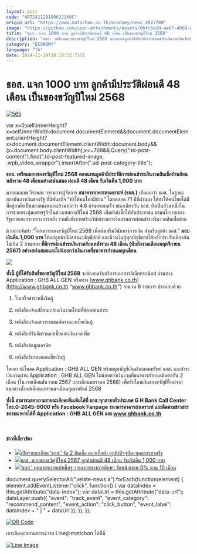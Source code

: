 ```yaml
---
layout: post
code: "ART2411291006JJ3X0C"
origin_url: "https://www.matichon.co.th/economy/news_4927700"
image: "https://github.com/user-attachments/assets/0bfc6e2d-aeb7-4060-86e4-f0c1d8a7e792"
title: "ธอส. แจก 1000 บาท ลูกค้ามีประวัติผ่อนดี 48 เดือน เป็นของขวัญปีใหม่ 2568"
description: "ธอส. เตรียมมอบของขวัญปีใหม่ 2568 ตอบแทนลูกค้ามีประวัติการผ่อนชำระเงินงวดสินเชื่อบ้านย้อนหลังรวม 48 เดือนอย่างสม่ำเสมอ ผ่อนดี 48 เดือน รับเงินคืน 1,000 บาท"
category: "ECONOMY"
language: "th"
date: 2024-11-29T10:10:52.717Z
---
```


# ธอส. แจก 1000 บาท ลูกค้ามีประวัติผ่อนดี 48 เดือน เป็นของขวัญปีใหม่ 2568

[![](https://www.matichon.co.th/wp-content/uploads/2024/11/565-6-728x382.jpg "565")](https://www.matichon.co.th/wp-content/uploads/2024/11/565-6.jpg)

var x=0;self.innerHeight?x=self.innerWidth:document.documentElement&&document.documentElement.clientHeight?x=document.documentElement.clientWidth:document.body&&(x=document.body.clientWidth),x<=768&&jQuery(".td-post-content").find(".td-post-featured-image, .wpb\_video\_wrapper").insertAfter(".ud-post-category-title");

**ธอส. เตรียมมอบของขวัญปีใหม่ 2568 ตอบแทนลูกค้ามีประวัติการผ่อนชำระเงินงวดสินเชื่อบ้านย้อนหลังรวม 48 เดือนอย่างสม่ำเสมอ ผ่อนดี 48 เดือน รับเงินคืน 1,000 บาท**

นายกมลภพ วีระพละ กรรมการผู้จัดการ **ธนาคารอาคารสงเคราะห์ (ธอส.)** เปิดเผยว่า ธอส. ในฐานะสถาบันการเงินของรัฐ ที่มีพันธกิจ “ทำให้คนไทยมีบ้าน” โดยตลอด 71 ปีที่ผ่านมา ได้ทำให้คนไทยได้มีที่อยู่อาศัยเป็นของตนเองมาแล้วมากกว่า 4.6 ล้านครอบครัว ขณะเดียวกัน ธอส. ยังเป็นส่วนหนึ่งในการช่วยกระตุ้นเศรษฐกิจในช่วงเทศกาลปีใหม่ 2568 เพิ่มกำลังซื้อให้กับประชาชน ตามนโยบายของรัฐบาลและกระทรวงการคลัง รวมถึงยังช่วยสร้างวินัยทางการเงินผ่านการผ่อนชำระเงินงวดสินเชื่อบ้าน

ด้วยการจัดทำ “โครงการของขวัญปีใหม่ 2568 เพื่อส่งเสริมวินัยทางการเงิน สำหรับลูกค้า ธอส.” **มอบเงินคืน 1,000 บาท** ให้แก่ลูกค้าที่มีสถานะบัญชีปกติ และมีวงเงินกู้ทุกบัญชีภายใต้หลักประกันเดียวกันไม่เกิน 2 ล้านบาท **ที่มีการผ่อนชำระเงินงวดย้อนหลังรวม 48 เดือน (นับถึงงวดเดือนพฤศจิกายน 2567) อย่างสม่ำเสมอและไม่น้อยกว่าเงินงวดที่ธนาคารกำหนดทุกเดือน**

![](https://www.matichon.co.th/wp-content/uploads/2024/11/news1309_SmTlcpSipk1732871420.jpg)

**ทั้งนี้ ผู้ที่ได้รับสิทธิ์ของขวัญปีใหม่ 2568** จะต้องกดรับบริการเอกสารอิเล็กทรอนิกส์ ผ่านทาง Application : GHB ALL GEN หรือทาง [www.ghbank.co.th](http://www.ghbank.co.th "www.ghbank.co.th") จำนวน 6 รายการ ประกอบด้วย

1) ใบเสร็จชำระหนี้เงินกู้

2) หนังสือแจ้งเปลี่ยนแปลงเงินงวดใหม่ที่ต้องผ่อนชำระ

3) หนังสือแจ้งผลการขอลดอัตราดอกเบี้ยเงินกู้

4) หนังสือปรับอัตราดอกเบี้ยและเงินงวดเพิ่ม

5) หนังสือข้อมูลเครดิต

6) หนังสือรับรองดอกเบี้ยเงินกู้

โดยดาวน์โหลด Application : GHB ALL GEN พร้อมผูกบัญชีเงินฝากออมทรัพย์ ธอส. และชำระเงินงวดผ่าน Application : GHB ALL GEN ไม่น้อยกว่าเงินงวดที่ธนาคารกำหนดติดต่อกัน 2 เดือน (ในงวดเดือนธันวาคม 2567 และเดือนมกราคม 2568) เพื่อรับโอนเงินของขวัญปีใหม่จากธนาคารตั้งแต่เดือนมกราคม-เดือนกุมภาพันธ์ 2568

**ทั้งนี้ สามารถสอบถามรายละเอียดเพิ่มเติมได้ที่ ธอส.ทุกสาขาทั่วประเทศ G H Bank Call Center โทร.0-2645-9000 หรือ Facebook Fanpage ธนาคารอาคารสงเคราะห์ และติดตามข่าวสารของธนาคารได้ที่ Application : GHB ALL GEN และ www.ghbank.co.th**

​

#### ข่าวที่เกี่ยวข้อง

*   [![](https://www.matichon.co.th/wp-content/uploads/2024/03/63-1.jpg)เปิดรายละเอียด ‘ธอส.’ จัด 2 สินเชื่อ ดอกเบี้ยต่ำ ลูกค้าปัจจุบัน-บุคลากรภาครัฐ](https://www.matichon.co.th/economy/news_4486822)
*   [![](https://www.matichon.co.th/wp-content/uploads/2023/12/บ้าน-เว็บ-2.jpg)ธอส. มอบของขวัญปีใหม่ 2567 ลูกค้าผ่อนดี 48 เดือน รับเงินคืน 1,000 บาท](https://www.matichon.co.th/economy/news_4349314)
*   [![](https://www.matichon.co.th/wp-content/uploads/2023/02/ธอส..jpg)‘ธอส.’ ผุดมาตรการแก้หนี้ครู-บุคลากรทางการศึกษา จัดหนักผ่อน 0% นาน 10 เดือน](https://www.matichon.co.th/economy/news_3828489)

document.querySelectorAll(".relate-news a").forEach(function(element) { element.addEventListener("click", function() { var dataIndex = this.getAttribute("data-index"); var dataUrl = this.getAttribute("data-url"); dataLayer.push({ "event": "track\_event", "event\_category": "recommend\_content", "event\_action": "click\_button", "event\_label": dataIndex + " | " + dataUrl }); }); });

[![QR Code](https://www.matichon.co.th/wp-content/uploads/2023/07/wob1371z.jpg)](https://lin.ee/ht0nDxX)

เกาะติดทุกสถานการณ์จาก Line@matichon ได้ที่นี่

[![Line Image](https://www.matichon.co.th/wp-content/uploads/2023/07/th.png)](https://lin.ee/ht0nDxX)